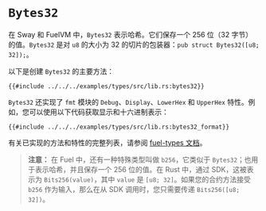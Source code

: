 # `Bytes32`

在 Sway 和 FuelVM 中，`Bytes32` 表示哈希。它们保存一个 256 位（32 字节）的值。`Bytes32` 是对 `u8` 的大小为 32 的切片的包装器：`pub struct Bytes32([u8; 32]);`。

以下是创建 `Bytes32` 的主要方法：

```rust,ignore
{{#include ../../../examples/types/src/lib.rs:bytes32}}
```

`Bytes32` 还实现了 `fmt` 模块的 `Debug`、`Display`、`LowerHex` 和 `UpperHex` 特性。例如，您可以使用以下代码获取显示和十六进制表示：

```rust,ignore
{{#include ../../../examples/types/src/lib.rs:bytes32_format}}
```

有关已实现的方法和特性的完整列表，请参阅 [fuel-types 文档](https://docs.rs/fuel-types/latest/fuel_types/struct.Bytes32.html)。

> **注意：** 在 Fuel 中，还有一种特殊类型叫做 `b256`，它类似于 `Bytes32`；也用于表示哈希，并且保存一个 256 位的值。在 Rust 中，通过 SDK，这被表示为 `Bits256(value)`，其中 `value` 是 `[u8; 32]`。如果您的合约方法接受 `b256` 作为输入，那么在从 SDK 调用时，您只需要传递 `Bits256([u8; 32])`。
